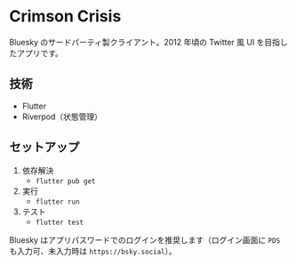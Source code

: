 # Crimson Crisis

Bluesky のサードパーティ製クライアント。2012 年頃の Twitter 風 UI を目指したアプリです。

## 技術

- Flutter 
- Riverpod（状態管理）

## セットアップ

1. 依存解決
   - `flutter pub get`
2. 実行
   - `flutter run`
3. テスト
   - `flutter test`

Bluesky はアプリパスワードでのログインを推奨します（ログイン画面に `PDS` も入力可、未入力時は `https://bsky.social`）。
